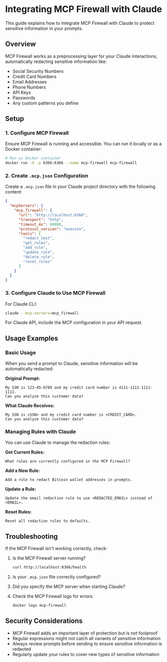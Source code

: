 # Integrating MCP Firewall with Claude

This guide explains how to integrate MCP Firewall with Claude to protect sensitive information in your prompts.

## Overview

MCP Firewall works as a preprocessing layer for your Claude interactions, automatically redacting sensitive information like:

- Social Security Numbers
- Credit Card Numbers
- Email Addresses
- Phone Numbers
- API Keys
- Passwords
- Any custom patterns you define

## Setup

### 1. Configure MCP Firewall

Ensure MCP Firewall is running and accessible. You can run it locally or as a Docker container:

```bash
# Run as Docker container
docker run -d -p 6366:6366 --name mcp-firewall mcp-firewall
```

### 2. Create `.mcp.json` Configuration

Create a `.mcp.json` file in your Claude project directory with the following content:

```json
{
  "mcpServers": {
    "mcp_firewall": {
      "url": "http://localhost:6366",
      "transport": "http",
      "timeout_ms": 60000,
      "protocol_version": "execute",
      "tools": [
        "redact_text",
        "get_rules",
        "add_rule",
        "update_rule",
        "delete_rule",
        "reset_rules"
      ]
    }
  }
}
```

### 3. Configure Claude to Use MCP Firewall

For Claude CLI:

```bash
claude --mcp-servers=mcp_firewall
```

For Claude API, include the MCP configuration in your API request.

## Usage Examples

### Basic Usage

When you send a prompt to Claude, sensitive information will be automatically redacted:

**Original Prompt:**
```
My SSN is 123-45-6789 and my credit card number is 4111-1111-1111-1111.
Can you analyze this customer data?
```

**What Claude Receives:**
```
My SSN is <SSN> and my credit card number is <CREDIT_CARD>.
Can you analyze this customer data?
```

### Managing Rules with Claude

You can use Claude to manage the redaction rules:

**Get Current Rules:**
```
What rules are currently configured in the MCP Firewall?
```

**Add a New Rule:**
```
Add a rule to redact Bitcoin wallet addresses in prompts.
```

**Update a Rule:**
```
Update the email redaction rule to use <REDACTED_EMAIL> instead of <EMAIL>.
```

**Reset Rules:**
```
Reset all redaction rules to defaults.
```

## Troubleshooting

If the MCP Firewall isn't working correctly, check:

1. Is the MCP Firewall server running? 
   ```bash
   curl http://localhost:6366/health
   ```

2. Is your `.mcp.json` file correctly configured?

3. Did you specify the MCP server when starting Claude?

4. Check the MCP Firewall logs for errors:
   ```bash
   docker logs mcp-firewall
   ```

## Security Considerations

- MCP Firewall adds an important layer of protection but is not foolproof
- Regular expressions might not catch all variants of sensitive information
- Always review prompts before sending to ensure sensitive information is redacted
- Regularly update your rules to cover new types of sensitive information